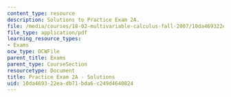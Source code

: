 ```yaml
---
content_type: resource
description: Solutions to Practice Exam 2A.
file: /media/courses/18-02-multivariable-calculus-fall-2007/10da469322eadb71bda6c249d4640824_prac2asol.pdf
file_type: application/pdf
learning_resource_types:
- Exams
ocw_type: OCWFile
parent_title: Exams
parent_type: CourseSection
resourcetype: Document
title: Practice Exam 2A - Solutions
uid: 10da4693-22ea-db71-bda6-c249d4640824
---
```

